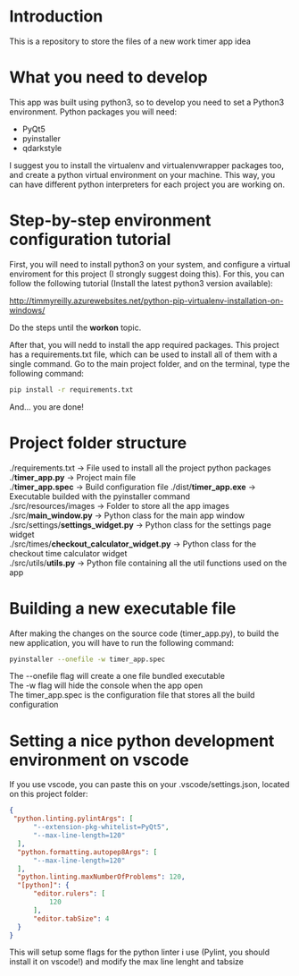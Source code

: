# Introduction
This is a repository to store the files of a new work timer app idea

# What you need to develop

This app was built using python3, so to develop you need to set a Python3 environment.
Python packages you will need:

- PyQt5
- pyinstaller
- qdarkstyle

I suggest you to install the virtualenv and virtualenvwrapper packages too, and create a python virtual environment on your machine. This way, you can have different python interpreters for each project you are working on.

# Step-by-step environment configuration tutorial

First, you will need to install python3 on your system, and configure a virtual enviroment for this project (I strongly suggest doing this). For this, you can follow the following tutorial (Install the latest python3 version available):

http://timmyreilly.azurewebsites.net/python-pip-virtualenv-installation-on-windows/

Do the steps until the **workon** topic.

After that, you will nedd to install the app required packages. This project has a requirements.txt file, which can be used to install all of them with a single command. Go to the main project folder, and on the terminal, type the following command:

```bash
pip install -r requirements.txt
```

And... you are done!

# Project folder structure

./requirements.txt   -> File used to install all the project python packages  
./**timer_app.py**   -> Project main file  
./**timer_app.spec**  -> Build configuration file
./dist/**timer_app.exe**   -> Executable builded with the pyinstaller command  
./src/resources/images  -> Folder to store all the app images  
./src/**main_window.py**   -> Python class for the main app window  
./src/settings/**settings_widget.py**   -> Python class for the settings page widget  
./src/times/**checkout_calculator_widget.py**   -> Python class for the checkout time calculator widget  
./src/utils/**utils.py**  -> Python file containing all the util functions used on the app  

# Building a new executable file

After making the changes on the source code (timer_app.py), to build the new application, you will have to run the following command:

```bash
pyinstaller --onefile -w timer_app.spec
```

The --onefile flag will create a one file bundled executable  
The -w flag will hide the console when the app open  
The timer_app.spec is the configuration file that stores all the build configuration


# Setting a nice python development environment on vscode

If you use vscode, you can paste this on your .vscode/settings.json, located on this project folder:

```json
{
 "python.linting.pylintArgs": [
      "--extension-pkg-whitelist=PyQt5",
      "--max-line-length=120"
  ],
  "python.formatting.autopep8Args": [
      "--max-line-length=120"
  ],
  "python.linting.maxNumberOfProblems": 120,
  "[python]": {
      "editor.rulers": [
          120
      ],
      "editor.tabSize": 4
  }
}
```

This will setup some flags for the python linter i use (Pylint, you should install it on vscode!) and modify the max line lenght and tabsize